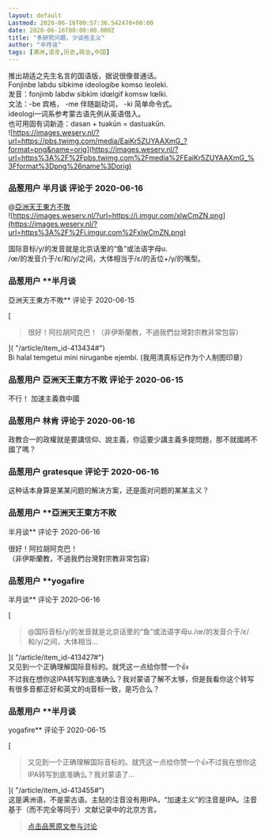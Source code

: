 ```yaml
---
layout: default
Lastmod: 2020-06-16T00:57:36.542470+00:00
date: 2020-06-16T00:00:00.000Z
title: "多研究问题，少谈些主义"
author: "半月谈"
tags: [满洲,语言,历史,政治,中国]
---
```


推出胡适之先生名言的国语版，据说很像普通话。  
Fonjinbe labdu sibkime ideologibe komso leoleki.  
发音：fonjimb labdw sibkim idœlgif komsw lœlki.  
文法：-be 宾格， -me 伴随副动词， -ki 简单命令式。  
ideologi一词系参考蒙古语先例从英语借入。  
也可用固有词新造：dasan + tuakūn = dastuakūn.  
![https://images.weserv.nl/?url=https://pbs.twimg.com/media/EaiKr5ZUYAAXmG_?format=png&name=orig](https://images.weserv.nl/?url=https%3A%2F%2Fpbs.twimg.com%2Fmedia%2FEaiKr5ZUYAAXmG_%3Fformat%3Dpng%26name%3Dorig)

            
### 品葱用户 **半月谈** 评论于 2020-06-16
        
@[亞洲天王東方不敗](https://pincong.rocks/people/%E4%BA%9E%E6%B4%B2%E5%A4%A9%E7%8E%8B%E6%9D%B1%E6%96%B9%E4%B8%8D%E6%95%97 "https://pincong.rocks/people/%E4%BA%9E%E6%B4%B2%E5%A4%A9%E7%8E%8B%E6%9D%B1%E6%96%B9%E4%B8%8D%E6%95%97")  
![https://images.weserv.nl/?url=https://i.imgur.com/xlwCmZN.png](https://images.weserv.nl/?url=https%3A%2F%2Fi.imgur.com%2FxlwCmZN.png)  
  
国际音标/y/的发音就是北京话里的“鱼”或法语字母u.  
/œ/的发音介于/ɛ/和/y/之间，大体相当于/ɛ/的舌位+/y/的嘴型。
        


            
### 品葱用户 **半月谈 
亞洲天王東方不敗** 评论于 2020-06-15
        
[

> 很好！阿拉胡阿克巴！（非伊斯蘭教，不過我們台灣對宗教非常包容）

]( "/article/item_id-413434#")  
Bi halal temgetui mini niruganbe ejembi. (我用清真标记作为个人制图印章）
        


            
### 品葱用户 **亞洲天王東方不敗** 评论于 2020-06-15
        
不行！ 加速主義救中國
        


            
### 品葱用户 **林肯** 评论于 2020-06-16
        
政教合一的政權就是要講信仰、說主義，你這要少講主義多提問題，那不就國將不國了嗎？
        


            
### 品葱用户 **gratesque** 评论于 2020-06-16
        
这种话本身算是某某问题的解决方案，还是面对问题的某某主义？
        


            
### 品葱用户 **亞洲天王東方不敗 
半月谈** 评论于 2020-06-16
        
很好！阿拉胡阿克巴！  
（非伊斯蘭教，不過我們台灣對宗教非常包容）
        


            
### 品葱用户 **yogafire 
半月谈** 评论于 2020-06-16
        
[

> @国际音标/y/的发音就是北京话里的“鱼”或法语字母u./œ/的发音介于/ɛ/和/y/之间，大体相当...

]( "/article/item_id-413427#")  
又见到一个正确理解国际音标的。就凭这一点给你赞一个👍  
不过我在想你这IPA转写到底准确么？我对蒙语了解不太够，但是我看你这个转写有很多音都正好和英文的dj音标一致，是巧合么？
        


            
### 品葱用户 **半月谈 
yogafire** 评论于 2020-06-15
        
[

> 又见到一个正确理解国际音标的。就凭这一点给你赞一个👍不过我在想你这IPA转写到底准确么？我对蒙语了...

]( "/article/item_id-413455#")  
这是满洲语，不是蒙古语。主贴的注音没有用IPA，“加速主义”的注音是IPA。注音基于（而不完全等同于）文献记录中的北京方言。
        






> [点击品葱原文参与讨论](https://pincong.rocks/article/id-20408__sort_key-agree_count__sort-DESC)

